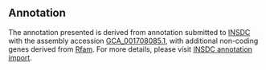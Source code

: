 

Annotation
----------

The annotation presented is derived from annotation submitted to
[INSDC](http://www.insdc.org) with the assembly accession
[GCA\_001708085.1](http://www.ebi.ac.uk/ena/data/view/GCA_001708085.1),
with additional non-coding genes derived from
[Rfam](http://rfam.xfam.org/). For more details, please visit [INSDC
annotation
import](http://ensemblgenomes.org/info/data/insdc_annotation).
